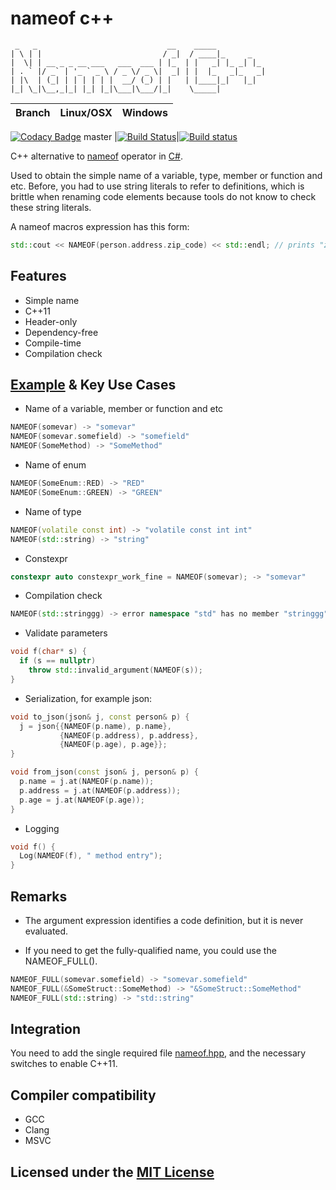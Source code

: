 # nameof c++

```text
 _   _                             __    _____
| \ | |                           / _|  / ____|_     _
|  \| | __ _ _ __ ___   ___  ___ | |_  | |   _| |_ _| |_
| . ` |/ _` | '_ ` _ \ / _ \/ _ \|  _| | |  |_   _|_   _|
| |\  | (_| | | | | | |  __/ (_) | |   | |____|_|   |_|
|_| \_|\__,_|_| |_| |_|\___|\___/|_|    \_____|
```

Branch | Linux/OSX | Windows
-------|-----------|---------
[![Codacy Badge](https://api.codacy.com/project/badge/Grade/d2f8dca0a55146eb90503c4d5ed643bf)](https://app.codacy.com/app/Neargye/nameof?utm_source=github.com&utm_medium=referral&utm_content=Neargye/nameof&utm_campaign=badger)
master |[![Build Status](https://travis-ci.org/Neargye/nameof.svg?branch=master)](https://travis-ci.org/Neargye/nameof)|[![Build status](https://ci.appveyor.com/api/projects/status/yq5fk0d9mwljbubt/branch/master?svg=true)](https://ci.appveyor.com/project/Neargye/nameof/branch/master)

C++ alternative to [nameof](https://docs.microsoft.com/en-us/dotnet/csharp/language-reference/keywords/nameof) operator in [C#](https://en.wikipedia.org/wiki/C_Sharp_(programming_language)).

Used to obtain the simple name of a variable, type, member or function and etc.
Before, you had to use string literals to refer to definitions, which is brittle when renaming code elements because tools do not know to check these string literals.

A nameof macros expression has this form:

```cpp
std::cout << NAMEOF(person.address.zip_code) << std::endl; // prints "zip_code"
```

## Features

* Simple name
* C++11
* Header-only
* Dependency-free
* Compile-time
* Compilation check

## [Example](example/example.cpp) & Key Use Cases

* Name of a variable, member or function and etc

```cpp
NAMEOF(somevar) -> "somevar"
NAMEOF(somevar.somefield) -> "somefield"
NAMEOF(SomeMethod) -> "SomeMethod"
```

* Name of enum

```cpp
NAMEOF(SomeEnum::RED) -> "RED"
NAMEOF(SomeEnum::GREEN) -> "GREEN"
```

* Name of type

```cpp
NAMEOF(volatile const int) -> "volatile const int int"
NAMEOF(std::string) -> "string"
```

* Constexpr

```cpp
constexpr auto constexpr_work_fine = NAMEOF(somevar); -> "somevar"
```

* Compilation check

```cpp
NAMEOF(std::stringgg) -> error namespace "std" has no member "stringgg"
```

* Validate parameters

```cpp
void f(char* s) {
  if (s == nullptr)
    throw std::invalid_argument(NAMEOF(s));
}
```

* Serialization, for example json:

```cpp
void to_json(json& j, const person& p) {
  j = json{{NAMEOF(p.name), p.name},
           {NAMEOF(p.address), p.address},
           {NAMEOF(p.age), p.age}};
}

void from_json(const json& j, person& p) {
  p.name = j.at(NAMEOF(p.name));
  p.address = j.at(NAMEOF(p.address));
  p.age = j.at(NAMEOF(p.age));
}
```

* Logging

```cpp
void f() {
  Log(NAMEOF(f), " method entry");
}
```

## Remarks

* The argument expression identifies a code definition, but it is never evaluated.

* If you need to get the fully-qualified name, you could use the NAMEOF_FULL().

```cpp
NAMEOF_FULL(somevar.somefield) -> "somevar.somefield"
NAMEOF_FULL(&SomeStruct::SomeMethod) -> "&SomeStruct::SomeMethod"
NAMEOF_FULL(std::string) -> "std::string"
```

## Integration

You need to add the single required file [nameof.hpp](include/nameof.hpp), and the necessary switches to enable C++11.

## Compiler compatibility

* GCC
* Clang
* MSVC

## Licensed under the [MIT License](LICENSE)